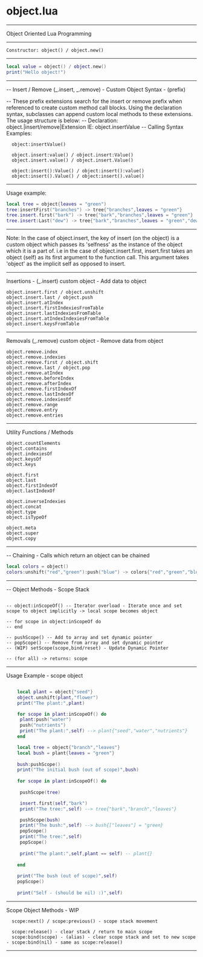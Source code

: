 object.lua
==========

------ ------ ------ ------
Object Oriented Lua Programming
------ ------ ------ ------

```
Constructor: object() / object.new()
```

------ ------ ------ ------

```lua
local value = object() / object.new()
print("Hello object!")
```

------ ------ ------ ------

-- Insert / Remove (_.insert, _.remove) - Custom Object Syntax - (prefix)

-- These prefix extensions search for the insert or remove prefix when referenced to create custom method call blocks. Using the declaration syntax, subclasses can append custom local methods to these extensions. The usage structure is below:
-- Declaration: object.|insert/remove|Extension IE: object.insertValue
-- Calling Syntax Examples: 

```
  object:insertValue() 

  object.insert:value() / object.insert:Value()
  object.insert.value() / object.insert.Value() 

  object:insert():Value() / object:insert():value()
  object:insert().Value() / object:insert().value()
```

------ ------ ------ ------

Usage example:

```lua
local tree = object{leaves = "green")
tree:insertFirst("branches") -> tree{"branches",leaves = "green"}
tree.insert.first("bark") -> tree{"bark","branches",leaves = "green"}
tree.insert:Last("dew") -> tree{"bark","branches",leaves = "green","dew"}
```

------ ------ ------ ------

Note: In the case of object.insert, the key of insert (on the object) is a custom object which passes its 'selfness' as the instance of the object which it is a part of. i.e in the case of object.insert.first, insert.first takes an object (self) as its first argument to the function call. This argument takes 'object' as the implicit self as opposed to insert.

---------------

Insertions - (_.insert) custom object - Add data to object

```
object.insert.first / object.unshift
object.insert.last / object.push
object.insert.atIndex
object.insert.firstIndexiesFromTable
object.insert.lastIndexiesFromTable
object.insert.atIndexIndexiesFromTable
object.insert.keysFromTable
```

------ ------

Removals (_.remove) custom object - Remove data from object

```
object.remove.index
object.remove.indexies
object.remove.first / object.shift
object.remove.last / object.pop
object.remove.atIndex
object.remove.beforeIndex
object.remove.afterIndex
object.remove.firstIndexOf
object.remove.lastIndexOf
object.remove.indexiesOf
object.remove.range
object.remove.entry
object.remove.entries
```

------ ------

Utility Functions / Methods

```
object.countElements
object.contains
object.indexiesOf
object.keysOf
object.keys

object.first
object.last
object.firstIndexOf
object.lastIndexOf

object.inverseIndexies
object.concat
object.type
object.isTypeOf

object.meta
object.super
object.copy
```

------ ------ ------ ------

-- Chaining - Calls which return an object can be chained

```lua
local colors = object()
colors:unshift("red","green"):push("blue") -> colors{"red","green","blue"}
```

------ ------ ------ ------

-- Object Methods - Scope Stack

```

-- object:inScopeOf() -- Iterator overload - Iterate once and set scope to object implicitly -> local scope becomes object 

-- for scope in object:inScopeOf do
-- end

-- pushScope() -- Add to array and set dynamic pointer
-- popScope() -- Remove from array and set dynamic pointer
-- (WIP) setScope(scope,bind/reset) - Update Dynamic Pointer

-- (for all) -> returns: scope

```

------ ------ ------ ------

Usage Example - scope object

```lua

    local plant = object{"seed"}
    object.unshift(plant,"flower")
    print("The plant:",plant)

    for scope in plant:inScopeOf() do
     plant:push("water")
     push("nutrients")
     print("The plant:",self) --> plant{"seed","water","nutrients"}
    end

    local tree = object{"branch","leaves"}
    local bush = plant{leaves = "green"}
    
    bush:pushScope()
    print("The initial bush (out of scope)",bush)
    
    for scope in plant:inScopeOf() do
        
     pushScope(tree)

     insert.first(self,"bark")
     print("The tree:",self) --> tree{"bark","branch","leaves"}

     pushScope(bush)
     print("The bush:",self) --> bush{["leaves"] = "green}
     popScope()
     print("The tree:",self)  
     popScope()
        
     print("The plant:",self,plant == self) -- plant{}
        
    end
    
    print("The bush (out of scope)",self)
    popScope()
    
    print("Self - (should be nil) :)",self)

```

------ ------ ------ ------

Scope Object Methods - WIP

```
  scope:next() / scope:previous() - scope stack movement

  scope:release() - clear stack / return to main scope
  scope:bind(scope) - (alias) - clear scope stack and set to new scope - scope:bind(nil) - same as scope:release()
```

------ ------ ------ ------
